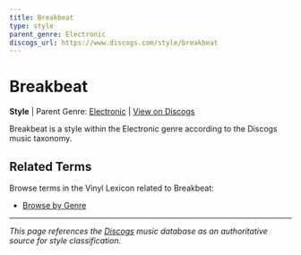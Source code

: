 ```yaml
---
title: Breakbeat
type: style
parent_genre: Electronic
discogs_url: https://www.discogs.com/style/breakbeat
---
```


# Breakbeat

**Style** | Parent Genre: [Electronic](../genres/electronic.md) | [View on Discogs](https://www.discogs.com/style/breakbeat)

Breakbeat is a style within the Electronic genre according to the Discogs music taxonomy.

## Related Terms

Browse terms in the Vinyl Lexicon related to Breakbeat:

- [Browse by Genre](../tags/genres.md)

---

*This page references the [Discogs](https://www.discogs.com/style/breakbeat) music database as an authoritative source for style classification.*
